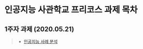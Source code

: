 # 인공지능 사관학교 프리코스 과제 목차

## 1주자 과제 (2020.05.21)
> * [인공지능 사례 분석](https://github.com/kyg1225/learning/blob/master/pre_course%231.ipynb)
